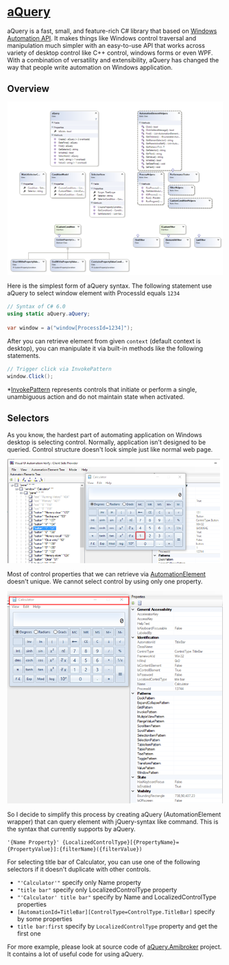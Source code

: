 [aQuery](https://github.com/Soul-Master/aQuery)
==================================================

aQuery is a fast, small, and feature-rich C# library that based on [Windows Automation API](https://msdn.microsoft.com/en-us/library/windows/desktop/ff486375(v=vs.85).aspx). It makes things like Windows control traversal and manipulation much simpler with an easy-to-use API that works across variety of desktop control like C++ control, windows forms or even WPF. With a combination of versatility and extensibility, aQuery has changed the way that people write automation on Windows application.

Overview
---------

![Overview image](./aQuery/Overview.PNG?raw=true)

Here is the simplest form of aQuery syntax. The following statement use aQuery to select window element with ProcessId equals `1234`

```C#
// Syntax of C# 6.0
using static aQuery.aQuery;

var window = a("window[ProcessId=1234]");
```

After you can retrieve element from given `context` (default context is desktop), you can manipulate it via built-in methods like the following statements.

```C#
// Trigger click via InvokePattern
window.Click();
```

*[InvokePattern](https://msdn.microsoft.com/en-us/library/system.windows.automation.invokepattern(v=vs.110).aspx) represents controls that initiate or perform a single, unambiguous action and do not maintain state when activated.

Selectors
---------
As you know, the hardest part of automating application on Windows desktop is selecting control. Normally, application isn't designed to be queried. Control structure doesn't look simple just like normal web page.

![Calculator App](demo/Calculator1.png?raw=true "Title")

Most of control properties that we can retrieve via  [AutomationElement](https://msdn.microsoft.com/en-us/library/system.windows.automation.automationelement(v=vs.110).aspx) doesn't unique. We cannot select control by using only one property.

![Calculator App](demo/Calculator2.png?raw=true "Title") 

So I decide to simplify this process by creating aQuery (AutomationElement wrapper) that can query element with jQuery-syntax like command. This is the syntax that currently supports by aQuery.

```text
'{Name Property}' {LocalizedControlType}[{PropertyName}={PropertyValue}]:{filterName}({filterValue})
```

For selecting title bar of Calculator, you can use one of the following selectors if it doesn't duplicate with other controls.

- `"'Calculator'"` specify only Name property
- `"title bar"` specify only LocalizedControlType property
- `"'Calculator' title bar"` specify by Name and LocalizedControlType properties
- `[AutomationId=TitleBar][ControlType=ControlType.TitleBar]` specify by some properties
- `title bar:first` specify by `LocalizedControlType` property and get the first one

For more example, please look at source code of [aQuery.Amibroker](aQuery.Amibroker) project. It contains a lot of useful code for using aQuery.
